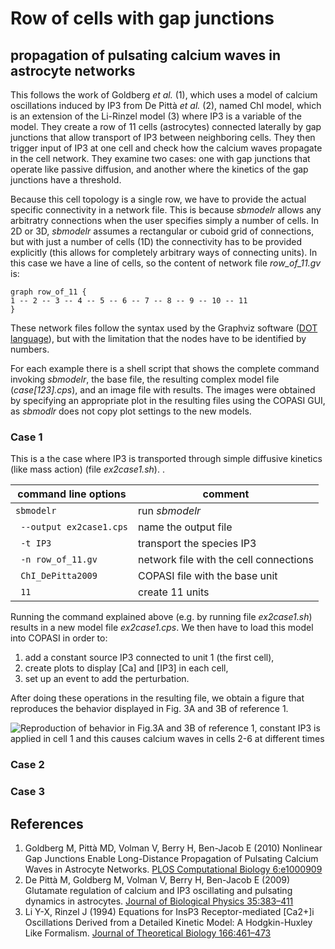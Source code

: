 # Row of cells with gap junctions
## propagation of pulsating calcium waves in astrocyte networks

This follows the work of Goldberg *et al.* (1), which uses a model of calcium oscillations induced by IP3 from De Pittà  *et al.* (2), named ChI model, which is an extension of the Li-Rinzel model (3) where IP3 is a variable of the model. They create a row of 11 cells (astrocytes) connected laterally by gap junctions that allow transport of IP3 between neighboring cells. They then trigger input of IP3 at one cell and check how the calcium waves propagate in the cell network. They examine two cases: one with gap junctions that operate like passive diffusion, and another where the kinetics of the gap junctions have a threshold.

Because this cell topology is a single row, we have to provide the actual specific connectivity in a network file. This is because *sbmodelr* allows any arbitratry connections when the user specifies simply a number of cells. In 2D or 3D, *sbmodelr* assumes a rectangular or cuboid grid of connections, but with just a number of cells (1D) the connectivity has to be provided explicitly (this allows for completely arbitrary ways of connecting units). In this case we have a line of cells, so the content of network file *row_of_11.gv* is:

```
graph row_of_11 {
1 -- 2 -- 3 -- 4 -- 5 -- 6 -- 7 -- 8 -- 9 -- 10 -- 11
}
```

These network files follow the syntax used by the Graphviz software ([DOT language](https://graphviz.org/doc/info/lang.html)), but with the limitation that the nodes have to be identified by numbers.

For each example there is a shell script that shows the complete command invoking *sbmodelr*, the base file,
the resulting complex model file (*case[123].cps*), and an image file with results. The images were obtained
by specifying an appropriate plot in the resulting files using the COPASI GUI, as *sbmodlr* does not copy plot settings
to the new models.

### Case 1
This is a the case where IP3 is transported through simple diffusive kinetics (like mass action) (file *ex2case1.sh*). .

| command line options      | comment                                |
| ------------------------- | -------------------------------------- |
|``sbmodelr``               | run *sbmodelr*                         |
|`` --output ex2case1.cps`` | name the output file                   |
|`` -t IP3``                | transport the species IP3              |
|`` -n row_of_11.gv``       | network file with the cell connections |
|`` ChI_DePitta2009``       | COPASI file with the base unit         |
|`` 11``                    | create 11 units                        |

Running the command explained above (e.g. by running file *ex2case1.sh*) results in a new model file *ex2case1.cps*.
We then have to load this model into COPASI in order to:

 1. add a constant source IP3 connected to unit 1 (the first cell),
 2. create plots to display [Ca] and [IP3] in each cell,
 3. set up an event to add the perturbation.

After doing these operations in the resulting file, we obtain a figure that reproduces the behavior displayed in Fig. 3A and 3B of reference 1.

![Reproduction of behavior in Fig.3A and 3B of reference 1, constant IP3 is applied in cell 1 and this causes calcium waves in cells 2-6 at different times](ex2case1.png)

### Case 2

### Case 3

## References

1. Goldberg M, Pittà MD, Volman V, Berry H, Ben-Jacob E (2010) Nonlinear Gap Junctions Enable Long-Distance Propagation of Pulsating Calcium Waves in Astrocyte Networks. [PLOS Computational Biology 6:e1000909](https://doi.org/10.1371/journal.pcbi.1000909)
2. De Pittà M, Goldberg M, Volman V, Berry H, Ben-Jacob E (2009) Glutamate regulation of calcium and IP3 oscillating and pulsating dynamics in astrocytes. [Journal of Biological Physics 35:383–411](https://doi.org/10.1007/s10867-009-9155-y)
3. Li Y-X, Rinzel J (1994) Equations for InsP3 Receptor-mediated [Ca2+]i Oscillations Derived from a Detailed Kinetic Model: A Hodgkin-Huxley Like Formalism. [Journal of Theoretical Biology 166:461–473](https://doi.org/10.1006/jtbi.1994.1041)


